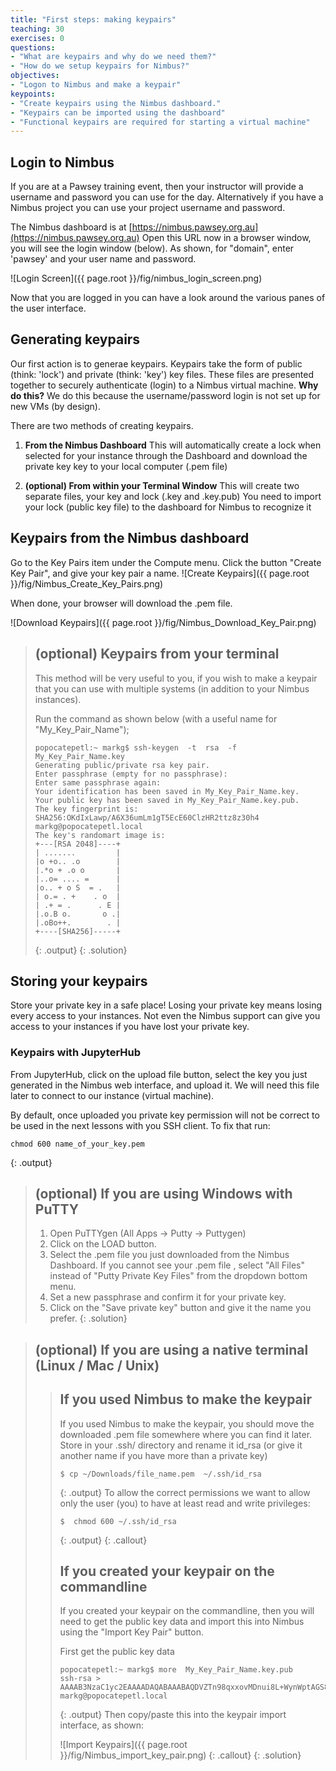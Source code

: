 ```yaml
---
title: "First steps: making keypairs"
teaching: 30
exercises: 0
questions:
- "What are keypairs and why do we need them?"
- "How do we setup keypairs for Nimbus?"
objectives:
- "Logon to Nimbus and make a keypair"
keypoints:
- "Create keypairs using the Nimbus dashboard."
- "Keypairs can be imported using the dashboard"
- "Functional keypairs are required for starting a virtual machine"
---
```

## Login to Nimbus

If you are at a Pawsey training event, then your instructor will provide a username and password you can use for the day.  Alternatively if you have a Nimbus project you can use your project username and password.

The Nimbus dashboard is at [https://nimbus.pawsey.org.au](https://nimbus.pawsey.org.au)
Open this URL now in a browser window, you will see the login window (below).  As shown, for "domain", enter 'pawsey' and your user name and password.

![Login Screen]({{ page.root }}/fig/nimbus_login_screen.png)

Now that you are logged in you can have a look around the various panes of the user interface.

## Generating keypairs

Our first action is to generae keypairs.  Keypairs take the form of public (think: 'lock') and private (think: 'key') key files.  These files are presented together to securely authenticate (login) to a Nimbus virtual machine.  **Why do this?**  We do this because the username/password login is not set up for new VMs (by design).

There are two methods of creating keypairs.

1. **From the Nimbus Dashboard**
    This will automatically create a lock when selected for your instance through the Dashboard and download the private key key to your local computer (.pem file)

2. **(optional) From within your Terminal Window**
    This will create two separate files, your key and lock (.key and .key.pub)
    You need to import your lock (public key file) to the dashboard for Nimbus to recognize it


## Keypairs from the Nimbus dashboard

Go to the Key Pairs item under the Compute menu.  Click the button "Create Key Pair", and give your key pair a name.
![Create Keypairs]({{ page.root }}/fig/Nimbus_Create_Key_Pairs.png)

When done, your browser will download the .pem file.

![Download Keypairs]({{ page.root }}/fig/Nimbus_Download_Key_Pair.png)

> ## (optional) Keypairs from your terminal
> 
> This method will be very useful to you, if you wish to make a keypair that you can use with multiple systems (in addition to your Nimbus instances).
> 
> Run the command as shown below (with a useful name for "My_Key_Pair_Name");
> 
> ~~~
> popocatepetl:~ markg$ ssh-keygen  -t  rsa  -f  My_Key_Pair_Name.key
> Generating public/private rsa key pair.
> Enter passphrase (empty for no passphrase):
> Enter same passphrase again:
> Your identification has been saved in My_Key_Pair_Name.key.
> Your public key has been saved in My_Key_Pair_Name.key.pub.
> The key fingerprint is:
> SHA256:OKdIxLawp/A6X36umLm1gT5EcE60ClzHR2ttz8z30h4 markg@popocatepetl.local
> The key's randomart image is:
> +---[RSA 2048]----+
> | .......         |
> |o +o.. .o        |
> |.*o + .o o       |
> |..o= .... =      |
> |o.. + o S  = .   |
> | o.= . +    . o  |
> | .+ = .      . E |
> |.o.B o.       o .|
> |.oBo++.        . |
> +----[SHA256]-----+
> ~~~
> {: .output}
{: .solution}


## Storing your keypairs
Store your private key in a safe place! Losing your private key means losing every access to your instances. Not even the Nimbus support can give you access to your instances if you have lost your private key.

### Keypairs with JupyterHub
From JupyterHub, click on the upload file button, select the key you just generated in the Nimbus web interface, and upload it. We will need this file later to connect to our instance (virtual machine).

By default, once uploaded you private key permission will not be correct to be used in the next lessons with you SSH client. To fix that run:
~~~
chmod 600 name_of_your_key.pem
~~~
{: .output}

> ## (optional) If you are using Windows with PuTTY
> 
> 1. Open PuTTYgen (All Apps -> Putty -> Puttygen)
> 2. Click on the LOAD button.
> 3. Select the .pem file you just downloaded from the Nimbus Dashboard. If you cannot see your .pem file , select "All Files" instead of "Putty Private Key Files" from the dropdown bottom menu.
> 4. Set a new passphrase and confirm it for your private key.
> 5. Click on the "Save private key" button and give it the name you prefer.
{: .solution}

> ## (optional) If you are using a native terminal (Linux / Mac / Unix)
>
> > ## If you used Nimbus to make the keypair
> >
> > If you used Nimbus to make the keypair, you should move the downloaded .pem file somewhere where you can find it later.
> > Store in your .ssh/ directory and rename it id_rsa (or give it another name if you have more than a private key)
> > ~~~
> > $ cp ~/Downloads/file_name.pem  ~/.ssh/id_rsa
> > ~~~
> > {: .output}
> > To allow the correct permissions we want to allow only the user (you) to have at least read and write privileges:
> > ~~~
> > $  chmod 600 ~/.ssh/id_rsa
> > ~~~
> > {: .output}
> {: .callout}
> > ## If you created your keypair on the commandline
> >
> > If you created your keypair on the commandline, then you will need to get the public key data and import this into Nimbus using the "Import Key Pair" button.
> >
> > First get the public key data
> > ~~~
> > popocatepetl:~ markg$ more  My_Key_Pair_Name.key.pub
> > ssh-rsa > AAAAB3NzaC1yc2EAAAADAQABAAABAQDVZTn98qxxovMDnui8L+WynWptAGS8sR2GIJ4HE+9v8lHlcSiKDze07o/SIb+RQR7FFvLchAD2xLxiF8mB+4SUhaoxWXZGhc8RBLXpSMD6tJNT9VNxd99mI7g6rq3HMpSZDE5YTxSweDy13qRmc6gBXWNGjUHV3eUv6pHKthbs1v/MjsA7nkYdINiCwpgawJ7fdyJJ61vkrO7+tjkdRFBBTn2O8ELTMYEssM/hwHZt00RWOVjXylaQK766yF6Qhog2pQc2gsUXQLown9Hzga8QVxvMxCY9cVh2lxtBVjDuv1HWwC1PZhYa9QlLf+jsITyOzEfPuNidZvyWnjxei6+P markg@popocatepetl.local
> > ~~~
> > {: .output}
> > Then copy/paste this into the keypair import interface, as shown:
> > 
> > ![Import Keypairs]({{ page.root }}/fig/Nimbus_import_key_pair.png)
> {: .callout}
{: .solution}
